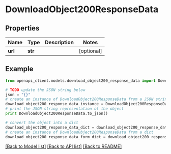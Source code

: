 # DownloadObject200ResponseData


## Properties
Name | Type | Description | Notes
------------ | ------------- | ------------- | -------------
**url** | **str** |  | [optional] 

## Example

```python
from openapi_client.models.download_object200_response_data import DownloadObject200ResponseData

# TODO update the JSON string below
json = "{}"
# create an instance of DownloadObject200ResponseData from a JSON string
download_object200_response_data_instance = DownloadObject200ResponseData.from_json(json)
# print the JSON string representation of the object
print DownloadObject200ResponseData.to_json()

# convert the object into a dict
download_object200_response_data_dict = download_object200_response_data_instance.to_dict()
# create an instance of DownloadObject200ResponseData from a dict
download_object200_response_data_form_dict = download_object200_response_data.from_dict(download_object200_response_data_dict)
```
[[Back to Model list]](../README.md#documentation-for-models) [[Back to API list]](../README.md#documentation-for-api-endpoints) [[Back to README]](../README.md)


